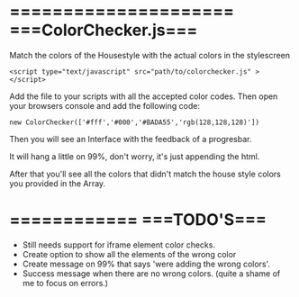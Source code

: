 =====================
===ColorChecker.js===
=====================

Match the colors of the Housestyle with the actual colors in the stylescreen

`<script type="text/javascript" src="path/to/colorchecker.js" ></script>`

Add the file to your scripts with all the accepted color codes.
Then open your browsers console and add the following code:

`new ColorChecker(['#fff','#000','#BADA55','rgb(128,128,128)'])`

Then you will see an Interface with the feedback of a progresbar.

It will hang a little on 99%, don't worry, it's just appending the html.

After that you'll see all the colors that didn't match the house style colors you provided in the Array.




============
===TODO'S===
============
* Still needs support for iframe element color checks.
* Create option to show all the elements of the wrong color
* Create message on 99% that says 'were adding the wrong colors'.
* Success message when there are no wrong colors. (quite a shame of me to focus on errors.)
